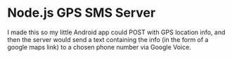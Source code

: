 # Node.js GPS SMS Server

I made this so my little Android app could POST with GPS location info, and then the server would send a text containing the info (in the form of a google maps link) to a chosen phone number via Google Voice.